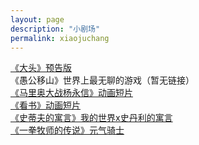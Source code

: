 ```yaml
---
layout: page
description: "小剧场"
permalink: xiaojuchang
---
```

<title>小剧场 - 猫球社长</title>
<link rel="shortcut icon" href="/favicon.ico" type="image/x-icon"/>

[《大头》预告版](http://www.bilibili.com/video/av39797288)  
《愚公移山》世界上最无聊的游戏（暂无链接）  
[《马里奥大战杨永信》动画短片](http://www.bilibili.com/video/av11754537)  
[《看书》动画短片](http://www.bilibili.com/video/av9656074)  
[《史蒂夫的寓言》我的世界x史丹利的寓言](http://www.bilibili.com/video/av2843199)  
[《一拳牧师的传说》元气骑士](https://www.bilibili.com/video/av30955293)  






